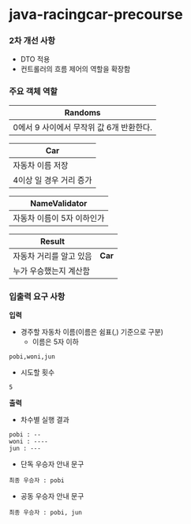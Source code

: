 # java-racingcar-precourse

### 2차 개선 사항
- DTO 적용
- 컨트롤러의 흐름 제어의 역할을 확장함


### 주요 객체 역할
| **Randoms** |
| --- |
|  0에서 9 사이에서 무작위 값 6개 반환한다. |

| **Car** |
| --- |
| 자동차 이름 저장 |
| 4이상 일 경우 거리 증가 |

| **NameValidator** |
| --- |
| 자동차 이름이 5자 이하인가 |

| **Result** |  |
| --- | --- |
| 자동차 거리를 알고 있음 | **Car** |
| 누가 우승했는지 계산함 |  |



### **입출력 요구 사항**

**입력**

- 경주할 자동차 이름(이름은 쉼표(,) 기준으로 구분)
    - 이름은 5자 이하

```
pobi,woni,jun
```

- 시도할 횟수

```
5
```

**출력**

- 차수별 실행 결과

```
pobi : --
woni : ----
jun : ---
```

- 단독 우승자 안내 문구

```
최종 우승자 : pobi
```

- 공동 우승자 안내 문구

```
최종 우승자 : pobi, jun
```
